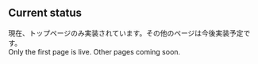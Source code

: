 ## Current status
現在、トップページのみ実装されています。その他のページは今後実装予定です。<br>
Only the first page is live. Other pages coming soon.

